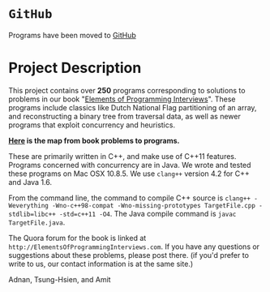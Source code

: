 # `GitHub` #

Programs have been moved to [GitHub](http://elementsofprogramminginterviews.com/solutions/)

# **Project Description** #

This project contains over **250** programs corresponding to solutions to problems in our book "[Elements of Programming Interviews](http://www.amazon.com/dp/1479274836/)". These programs include classics like Dutch National Flag partitioning of an array, and reconstructing a binary tree from traversal data, as well as newer programs that exploit concurrency and heuristics.

**[Here](http://code.google.com/p/elements-of-programming-interviews/wiki/Programs) is the map from book problems to programs.**

These are primarily written in C++, and make use of C++11 features. Programs concerned with concurrency are in Java. We wrote and tested these programs on Mac OSX 10.8.5. We use `clang++` version 4.2  for C++ and Java 1.6.

From the command line, the command to compile C++ source is `clang++ -Weverything -Wno-c++98-compat -Wno-missing-prototypes TargetFile.cpp -stdlib=libc++ -std=c++11 -O4`. The Java compile command is `javac TargetFile.java`.

The Quora forum for the book is linked at `http://ElementsOfProgrammingInterviews.com`. If you have any questions or suggestions about these problems, please post there. (if you'd prefer to write to us, our contact information is at the same site.)

Adnan, Tsung-Hsien, and Amit